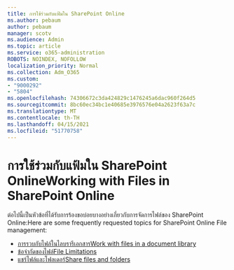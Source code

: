 ```yaml
---
title: การใช้ร่วมกับแฟ้มใน SharePoint Online
ms.author: pebaum
author: pebaum
manager: scotv
ms.audience: Admin
ms.topic: article
ms.service: o365-administration
ROBOTS: NOINDEX, NOFOLLOW
localization_priority: Normal
ms.collection: Adm_O365
ms.custom:
- "9000292"
- "5804"
ms.openlocfilehash: 74306672c3da424829c1476245a6dac960f264d5
ms.sourcegitcommit: 8bc60ec34bc1e40685e3976576e04a2623f63a7c
ms.translationtype: MT
ms.contentlocale: th-TH
ms.lasthandoff: 04/15/2021
ms.locfileid: "51770758"
---
```

# <a name="working-with-files-in-sharepoint-online"></a><span data-ttu-id="ec288-102">การใช้ร่วมกับแฟ้มใน SharePoint Online</span><span class="sxs-lookup"><span data-stu-id="ec288-102">Working with Files in SharePoint Online</span></span>

<span data-ttu-id="ec288-103">ต่อไปนี้เป็นหัวข้อที่ได้รับการร้องขอบ่อยบางอย่างเกี่ยวกับการจัดการไฟล์ของ SharePoint Online:</span><span class="sxs-lookup"><span data-stu-id="ec288-103">Here are some frequently requested topics for SharePoint Online File management:</span></span>

- [<span data-ttu-id="ec288-104">การรวบกับไฟล์ในไลบรารีเอกสาร</span><span class="sxs-lookup"><span data-stu-id="ec288-104">Work with files in a document library</span></span>](https://support.microsoft.com/office/a9d89171-1673-4892-9dd2-1ca52037dea2)
- [<span data-ttu-id="ec288-105">ข้อจํากัดของไฟล์</span><span class="sxs-lookup"><span data-stu-id="ec288-105">File Limitations</span></span>](https://support.office.com/article/invalid-file-names-and-file-types-in-onedrive-and-sharepoint-64883a5d-228e-48f5-b3d2-eb39e07630fa)
- [<span data-ttu-id="ec288-106">แชร์ไฟล์และโฟลเดอร์</span><span class="sxs-lookup"><span data-stu-id="ec288-106">Share files and folders</span></span>](https://support.office.com/article/share-sharepoint-files-or-folders-1fe37332-0f9a-4719-970e-d2578da4941c)
